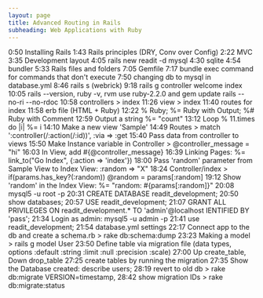 ```yaml
---
layout: page
title: Advanced Routing in Rails
subheading: Web Applications with Ruby
---
```






0:50 Installing Rails
1:43 Rails principles (DRY, Conv over Config)
2:22 MVC
3:35 Development layout
4:05 rails new readit -d mysql
4:30 sqlite
4:54 bundler
5:33 Rails files and folders
7:05 Gemfile
7:17 bundle exec command for commands that don't execute
7:50 changing db to mysql in database.yml
8:46 rails s (webrick)
9:18 rails g controller welcome index
10:05 rails --version, ruby -v, rvm use ruby-2.2.0 and gem update rails --no-ri --no-rdoc
10:58 controllers > index
11:26 view > index
11:40 routes for index
11:58 erb file (HTML + Ruby)
12:22 % Ruby; %= Ruby with Output; %# Ruby with Comment
12:59 Output a string %= "count"
13:12 Loop % 11.times do |i| %= i
14:10 Make a new view 'Sample'
14:49 Routes > match ':controller(/:action(/:id))', :via => :get
15:40 Pass data from controller to views
15:50 Make Instance variable in Controller > @controller_message = "hi"
16:03 In View, add #{@controller_message}
16:39 Linking Pages: %= link_to("Go Index", {:action => 'index'})
18:00 Pass 'random' parameter from Sample View to Index View: :random => "X"
18:24 Controller/index > if(params.has_key?(:random)) @random = params[:random]
19:12 Show 'random' in the Index View: %= "random: #{params[:random]}"
20:08 mysql5 -u root -p
20:31 CREATE DATABASE readit_development;
20:50 show databases;
20:57 USE readit_development;
21:07 GRANT ALL PRIVILEGES ON readit_development.* TO 'admin'@localhost IENTIFIED BY 'pass';
21:34 Login as admin: mysql5 -u admin -p
21:41 use readit_development;
21:54 database.yml settings
22:17 Connect app to the db and create a schema.rb > rake db:schema:dump
23:23 Making a model > rails g model User
23:50 Define table via migration file (data types, options :default :string :limit :null :precision :scale)
27:00 Up create_table, Down drop_table
27:25 create tables by running the migration
27:35 Show the Database created: describe users;
28:19 revert to old db > rake db:migrate VERSION=timestamp,
28:42 show migration IDs > rake db:migrate:status﻿
